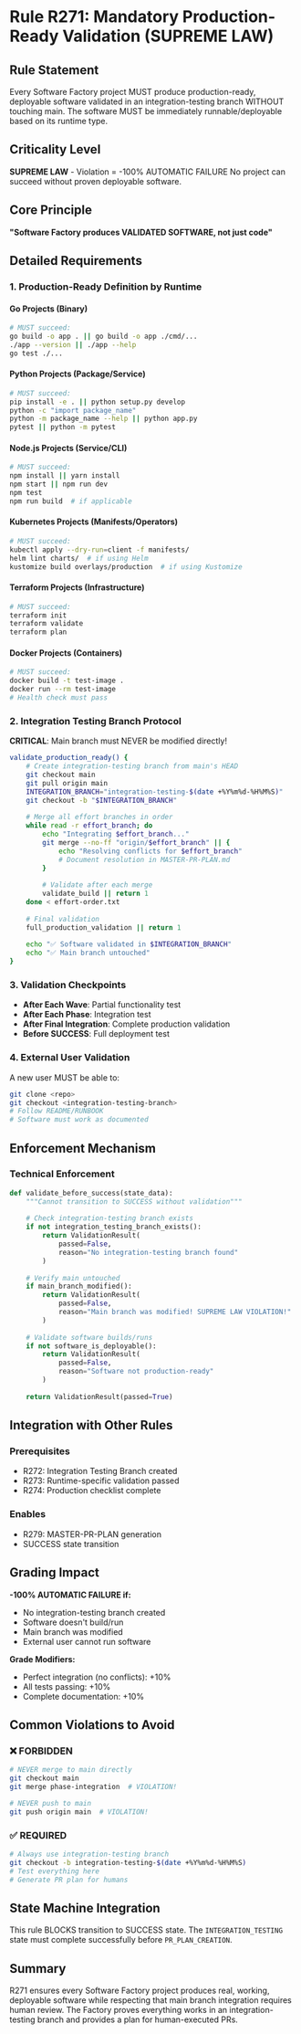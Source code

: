 # Rule R271: Mandatory Production-Ready Validation (SUPREME LAW)

## Rule Statement
Every Software Factory project MUST produce production-ready, deployable software validated in an integration-testing branch WITHOUT touching main. The software MUST be immediately runnable/deployable based on its runtime type.

## Criticality Level
**SUPREME LAW** - Violation = -100% AUTOMATIC FAILURE
No project can succeed without proven deployable software.

## Core Principle
**"Software Factory produces VALIDATED SOFTWARE, not just code"**

## Detailed Requirements

### 1. Production-Ready Definition by Runtime

#### Go Projects (Binary)
```bash
# MUST succeed:
go build -o app . || go build -o app ./cmd/...
./app --version || ./app --help
go test ./...
```

#### Python Projects (Package/Service)
```bash
# MUST succeed:
pip install -e . || python setup.py develop
python -c "import package_name"
python -m package_name --help || python app.py
pytest || python -m pytest
```

#### Node.js Projects (Service/CLI)
```bash
# MUST succeed:
npm install || yarn install
npm start || npm run dev
npm test
npm run build  # if applicable
```

#### Kubernetes Projects (Manifests/Operators)
```bash
# MUST succeed:
kubectl apply --dry-run=client -f manifests/
helm lint charts/  # if using Helm
kustomize build overlays/production  # if using Kustomize
```

#### Terraform Projects (Infrastructure)
```bash
# MUST succeed:
terraform init
terraform validate
terraform plan
```

#### Docker Projects (Containers)
```bash
# MUST succeed:
docker build -t test-image .
docker run --rm test-image
# Health check must pass
```

### 2. Integration Testing Branch Protocol

**CRITICAL**: Main branch must NEVER be modified directly!

```bash
validate_production_ready() {
    # Create integration-testing branch from main's HEAD
    git checkout main
    git pull origin main
    INTEGRATION_BRANCH="integration-testing-$(date +%Y%m%d-%H%M%S)"
    git checkout -b "$INTEGRATION_BRANCH"
    
    # Merge all effort branches in order
    while read -r effort_branch; do
        echo "Integrating $effort_branch..."
        git merge --no-ff "origin/$effort_branch" || {
            echo "Resolving conflicts for $effort_branch"
            # Document resolution in MASTER-PR-PLAN.md
        }
        
        # Validate after each merge
        validate_build || return 1
    done < effort-order.txt
    
    # Final validation
    full_production_validation || return 1
    
    echo "✅ Software validated in $INTEGRATION_BRANCH"
    echo "✅ Main branch untouched"
}
```

### 3. Validation Checkpoints

- **After Each Wave**: Partial functionality test
- **After Each Phase**: Integration test
- **After Final Integration**: Complete production validation
- **Before SUCCESS**: Full deployment test

### 4. External User Validation

A new user MUST be able to:
```bash
git clone <repo>
git checkout <integration-testing-branch>
# Follow README/RUNBOOK
# Software must work as documented
```

## Enforcement Mechanism

### Technical Enforcement
```python
def validate_before_success(state_data):
    """Cannot transition to SUCCESS without validation"""
    
    # Check integration-testing branch exists
    if not integration_testing_branch_exists():
        return ValidationResult(
            passed=False,
            reason="No integration-testing branch found"
        )
    
    # Verify main untouched
    if main_branch_modified():
        return ValidationResult(
            passed=False,
            reason="Main branch was modified! SUPREME LAW VIOLATION!"
        )
    
    # Validate software builds/runs
    if not software_is_deployable():
        return ValidationResult(
            passed=False,
            reason="Software not production-ready"
        )
    
    return ValidationResult(passed=True)
```

## Integration with Other Rules

### Prerequisites
- R272: Integration Testing Branch created
- R273: Runtime-specific validation passed
- R274: Production checklist complete

### Enables
- R279: MASTER-PR-PLAN generation
- SUCCESS state transition

## Grading Impact

**-100% AUTOMATIC FAILURE if:**
- No integration-testing branch created
- Software doesn't build/run
- Main branch was modified
- External user cannot run software

**Grade Modifiers:**
- Perfect integration (no conflicts): +10%
- All tests passing: +10%
- Complete documentation: +10%

## Common Violations to Avoid

### ❌ FORBIDDEN
```bash
# NEVER merge to main directly
git checkout main
git merge phase-integration  # VIOLATION!

# NEVER push to main
git push origin main  # VIOLATION!
```

### ✅ REQUIRED
```bash
# Always use integration-testing branch
git checkout -b integration-testing-$(date +%Y%m%d-%H%M%S)
# Test everything here
# Generate PR plan for humans
```

## State Machine Integration

This rule BLOCKS transition to SUCCESS state.
The `INTEGRATION_TESTING` state must complete successfully before `PR_PLAN_CREATION`.

## Summary

R271 ensures every Software Factory project produces real, working, deployable software while respecting that main branch integration requires human review. The Factory proves everything works in an integration-testing branch and provides a plan for human-executed PRs.